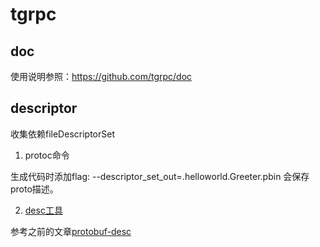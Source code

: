 # tgrpc

## doc

使用说明参照：https://github.com/tgrpc/doc

## descriptor

收集依赖fileDescriptorSet

1. protoc命令

生成代码时添加flag: --descriptor_set_out=.helloworld.Greeter.pbin 会保存proto描述。

2. [desc工具](https://github.com/tgrpc/desc)

参考之前的文章[protobuf-desc](protobuf-desc.html)

